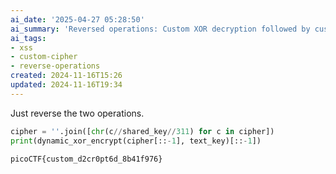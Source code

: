 ```yaml
---
ai_date: '2025-04-27 05:28:50'
ai_summary: 'Reversed operations: Custom XOR decryption followed by custom encryption'
ai_tags:
- xss
- custom-cipher
- reverse-operations
created: 2024-11-16T15:26
updated: 2024-11-16T19:34
---
```


Just reverse the two operations.

```python
cipher = ''.join([chr(c//shared_key//311) for c in cipher])
print(dynamic_xor_encrypt(cipher[::-1], text_key)[::-1])
```

```flag
picoCTF{custom_d2cr0pt6d_8b41f976}
```